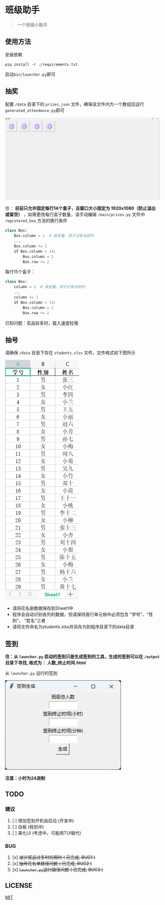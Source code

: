 # 班级助手

> 一个班级小助手

## 使用方法

安装依赖

```shell
pip install -r ./requirements.txt
```

启动`bin/launcher.py`即可

## 抽奖

配置 `/data` 目录下的 `prizes.json` 文件，确保该文件内为一个数组后运行 `generated_attendance.py`即可

![img.png](resource/readme/img.png)

住： **目前只允许固定每行14个盒子，且窗口大小固定为 1920x1080（防止溢出或留空）**
，如需更改每行盒子数量，请手动编辑 `/main/prizes.py` 文件中 `registered_box` 方法的换行条件

```python
class Box:
    Box.column = 1  # 类变量，用于记录当前列
    ...
    Box.column += 1
    if Box.column > 14:
        Box.column = 1
        Box.row += 2
```

每行15个盒子：

```python
class Box:
    column = 1  # 类变量，用于记录当前列
    ...
    column += 1
    if Box.column > 15:
        Box.column = 1
        Box.row += 2
```

已知问题：奖品较多时，载入速度较慢

## 抽号

请确保 `/data` 目录下存在 `students.xlsx` 文件，文件格式如下图所示

![img1.png](web/resource/img1.png)

- 请将花名册数据保存到Sheet1中
- 程序会自动识别各列的数据，但请保持首行单元格中必须包含 "学号"、"性别"、 "姓名"三者
- 请将文件命名为students.xlsx并另存为到程序目录下的data目录

## 签到

**住：从 `launcher.py` 启动的签到只是生成签到的工具，生成的签到可以在 `/output` 目录下寻找, 格式为： 人数_终止时间.html**

从 `launcher.py` 运行的签到

![img_1.png](resource/readme/img_1.png)

**注意：小时为24进制**

## TODO

### 建议

1. [ ] 增加签到开机自启动 (开发中)
2. [ ] 白板 (规划中)
3. [ ] 美化UI (考虑中，可能用TUI替代)

### BUG
1. [x] ~~减少奖品过多时的用时 ( 已完成, BUG1 )~~
2. [x] ~~抽号花名单路径问题 ( 已完成, BUG2 )~~
3. [x] ~~`launcher.py`运行路径问题 ( 已完成, BUG3 )~~

## LICENSE

[MIT](https://mit-license.org/)
